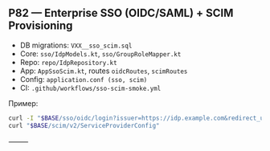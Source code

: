 ## P82 — Enterprise SSO (OIDC/SAML) + SCIM Provisioning

- DB migrations: `VXX__sso_scim.sql`
- Core: `sso/IdpModels.kt`, `sso/GroupRoleMapper.kt`
- Repo: `repo/IdpRepository.kt`
- App: `AppSsoScim.kt`, routes `oidcRoutes`, `scimRoutes`
- Config: `application.conf (sso, scim)`
- CI: `.github/workflows/sso-scim-smoke.yml`

Пример:
```bash
curl -I "$BASE/sso/oidc/login?issuer=https://idp.example.com&redirect_uri=$BASE/sso/oidc/callback"
curl "$BASE/scim/v2/ServiceProviderConfig"
```



⸻
